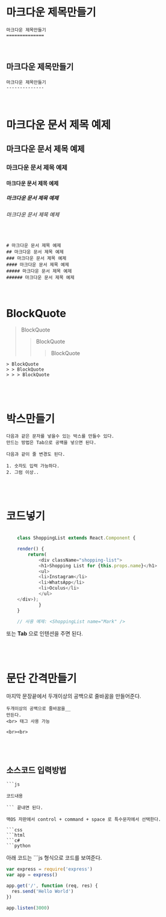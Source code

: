 마크다운 제목만들기
==============

    마크다운 제목만들기
    ==============

<br>

마크다운 제목만들기
--------------

    마크다운 제목만들기
    --------------

<br>

# 마크다운 문서 제목 예제
## 마크다운 문서 제목 예제
### 마크다운 문서 제목 예제
#### 마크다운 문서 제목 예제
##### 마크다운 문서 제목 예제
###### 마크다운 문서 제목 예제

<br>

    # 마크다운 문서 제목 예제
    ## 마크다운 문서 제목 예제
    ### 마크다운 문서 제목 예제
    #### 마크다운 문서 제목 예제
    ##### 마크다운 문서 제목 예제
    ###### 마크다운 문서 제목 예제


<br>


# BlockQuote

> BlockQuote
> > BlockQuote
> > > BlockQuote

    > BlockQuote
    > > BlockQuote
    > > > BlockQuote

<br><br>

# 박스만들기

    다음과 같은 문자를 넣을수 있는 박스를 만들수 있다.
    만드는 방법은 Tab으로 공백을 넣으면 된다.

    다음과 같이 줄 변경도 된다.

    1. 숫자도 입력 가능하다.
    2. 그럼 이상..

<br><br>


# 코드넣기

```js

    class ShoppingList extends React.Component {

    render() {
        return(
            <div className="shopping-list">
            <h1>Shopping List for {this.props.name}</h1>
            <ul>
            <li>Instagram</li>
            <li>WhatsApp</li>
            <li>Oculus</li>
            </ul>
    </div>);
            }
    }

    // 사용 예제: <ShoppingList name="Mark" />

```
또는 **Tab** 으로 인텐션을 주면 된다.

<br><br>




# 문단 간격만들기

마지막 문장끝에서 두개이상의 공백으로 줄바꿈을 만들어준다.


    두개이상의 공백으로 줄바꿈을__  
    만든다.
    <br> 태그 사용 가능

    <br><br>

<br><br>


## 소스코드 입력방법

    ```js   

    코드내용

    ``` 끝내면 된다.

    맥OS 자판에서 control + command + space 로 특수문자에서 선택한다.

    ```css
    ```html
    ```c#
    ```python

아래 코드는 ```js 형식으로 코드를 보여준다.

```js
var express = require('express')
var app = express()

app.get('/', function (req, res) {
  res.send('Hello World')
})

app.listen(3000)
```


